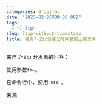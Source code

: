 ```yaml
---
categories: Original
date: "2023-02-20T00:00:00Z"
tags:
  - "7-Zip"
slug: 7zip-without-timestamp
title: 使用7-Zip创建无时间戳的压缩文件
---
```


来自 7-Zip 开发者的回答：

使用参数`tm-`。

在命令行中，使用`-mtm-`。

[来源](https://sourceforge.net/p/sevenzip/discussion/45797/thread/61905a4c/)
